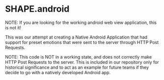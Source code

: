 # SHAPE.android
NOTE: If you are looking for the working android web view application, this is not it!  

This was our attempt at creating a Native Android Application that had support for preset emotions that were sent to the server through HTTP Post Requests. 

NOTE: This code is NOT in a working state, and does not correctly make HTTP Post Requests to the server. This is included in our repository only for historical significance and to act as an example for future teams if they decide to go with a natively developed Android app.
